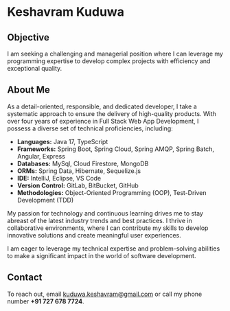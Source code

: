 
# Keshavram Kuduwa

## Objective
I am seeking a challenging and managerial position where I can leverage my programming expertise to develop complex projects with efficiency and exceptional quality.

## About Me

As a detail-oriented, responsible, and dedicated developer, I take a systematic approach to ensure the delivery of high-quality products. With over four years of experience in Full Stack Web App Development, I possess a diverse set of technical proficiencies, including:

- **Languages:** Java 17, TypeScript
- **Frameworks:** Spring Boot, Spring Cloud, Spring AMQP, Spring Batch, Angular, Express
- **Databases:** MySql, Cloud Firestore, MongoDB
- **ORMs:** Spring Data, Hibernate, Sequelize.js
- **IDE:** IntelliJ, Eclipse, VS Code
- **Version Control:** GitLab, BitBucket, GitHub
- **Methodologies:** Object-Oriented Programming (OOP), Test-Driven Development (TDD)

My passion for technology and continuous learning drives me to stay abreast of the latest industry trends and best practices. I thrive in collaborative environments, where I can contribute my skills to develop innovative solutions and create meaningful user experiences.

I am eager to leverage my technical expertise and problem-solving abilities to make a significant impact in the world of software development.

## Contact

To reach out, email <kuduwa.keshavram@gmail.com> or call my phone number **+91 727 678 7724**.
